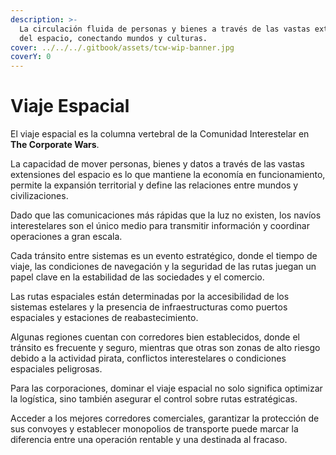 ```yaml
---
description: >-
  La circulación fluida de personas y bienes a través de las vastas extensiones
  del espacio, conectando mundos y culturas.
cover: ../../../.gitbook/assets/tcw-wip-banner.jpg
coverY: 0
---
```


# Viaje Espacial

El viaje espacial es la columna vertebral de la Comunidad Interestelar en **The Corporate Wars**.

La capacidad de mover personas, bienes y datos a través de las vastas extensiones del espacio es lo que mantiene la economía en funcionamiento, permite la expansión territorial y define las relaciones entre mundos y civilizaciones.

Dado que las comunicaciones más rápidas que la luz no existen, los navíos interestelares son el único medio para transmitir información y coordinar operaciones a gran escala.

Cada tránsito entre sistemas es un evento estratégico, donde el tiempo de viaje, las condiciones de navegación y la seguridad de las rutas juegan un papel clave en la estabilidad de las sociedades y el comercio.

Las rutas espaciales están determinadas por la accesibilidad de los sistemas estelares y la presencia de infraestructuras como puertos espaciales y estaciones de reabastecimiento.

Algunas regiones cuentan con corredores bien establecidos, donde el tránsito es frecuente y seguro, mientras que otras son zonas de alto riesgo debido a la actividad pirata, conflictos interestelares o condiciones espaciales peligrosas.

Para las corporaciones, dominar el viaje espacial no solo significa optimizar la logística, sino también asegurar el control sobre rutas estratégicas.

Acceder a los mejores corredores comerciales, garantizar la protección de sus convoyes y establecer monopolios de transporte puede marcar la diferencia entre una operación rentable y una destinada al fracaso.
